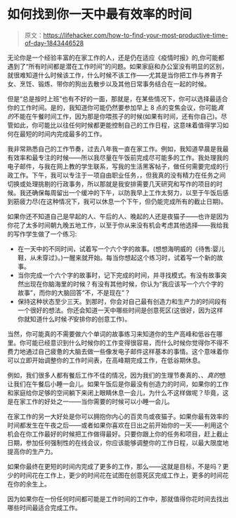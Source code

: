 # 如何找到你一天中最有效率的时间

> 原文：<https://lifehacker.com/how-to-find-your-most-productive-time-of-day-1843446528>

无论你是一个经验丰富的在家工作的人，还是仍在适应《疫情时报》的,你可能都遇到了“所有时间都是潜在工作时间”的问题。如果家庭和办公室没有明显的区别，就很难知道什么时候该工作，什么时候不该工作——尤其是当你把工作与养育子女、烹饪、锻炼、带你的狗出去散步以及其他日常事务结合在一起的时候。



但是“总是按时上班”也有不好的一面，那就是，在某些情况下，你可以选择最适合你的工作时间。是的，我知道你可能仍然要参加早上 8 点的变焦会议，你可能*真的*不能在午餐时间工作，因为那是你喂孩子的时候(如果有时间，还有你自己)。尽管如此，你可能比以往任何时候都更能控制自己的工作日程，这意味着值得学习如何在最短的时间内完成最多的工作。

我非常熟悉自己的工作节奏，过去八年我一直在家工作。例如，我知道早晨是我最有效率和最专注的时候——所以我尽量在午饭前完成尽可能多的工作。我处理我的电子邮件，与我在网上教的学生联系，写我的生活黑客帖子，做任何需要完成的行政工作。下午，我可以专注于一项自由职业任务，，但我真的没有精力在任务之间切换或处理挑剔的行政事务，所以那就是我安排需要几天研究和写作的项目的时候。我还确保每周留出一个缓冲的下午，以防我早上工作太努力，以至于午饭后感到筋疲力尽(在这种情况下，我可以休息一个下午，但仍能完成所有的截止日期)。

如果你还不知道自己是早起的人、午后的人、晚起的人还是夜猫子——也许是因为你花了太多时间朝九晚五地工作，以至于你从来没有机会考虑其他选择——我给我的写作学生做了一个练习:

*   在一天中的不同时间，试着写一个六个字的故事。(想想海明威的《待售:婴儿鞋，从未穿过》。)一醒来就开始。每当你想起这个练习时，试着写一个新的故事。
*   当你完成一个六个字的故事时，记下完成的时间，并寻找模式。有没有故事突然出现在你脑海里的时候？有没有其他时候，你认为“我应该写一个六个字的故事”，而你的大脑回答“不，不是现在”？
*   保持这种状态至少三天。到那时，你会对自己最有创造力和生产力的时间段有一个很好的想法。你还会知道一天中哪些时间是创意死区(这很好，因为这样你就知道什么时候*不*安排你的创意工作)。

当然，你可能真的不需要做六个单词的故事练习来知道你的生产高峰和低谷在哪里。你可能已经意识到什么时候你的工作变得很容易，而什么时候你觉得你不得不费力地通过自己疲惫的大脑去做一些像发电子邮件这样基本的事情。这个意味着你可以立即开始调整你的工作时间表，在高峰期完成工作，在低谷期休息。

例如，我们很多人都有餐后工作不佳的情况，因为我们的生理节奏真的、、*真的*想让我们在午餐后小睡一会儿。如果午饭后是你最没有创造力的时间，如果你的工作和家庭给你足够的空间躺下来闭上眼睛休息一会儿，为什么不这样做呢？毕竟，这是在家工作的好处之一——当你需要的时候可以小睡一会儿。

在家工作的另一大好处是你可以拥抱你内心的百灵鸟或夜猫子。如果你最有效率的时间都发生在午夜之后——或者如果你喜欢在日出之前开始你的一天——利用这个机会在你工作最好的时候把工作做得最好。只要你跟上你的任务和项目，赶上截止日期，参加任何强制性的在线会议，你应该能够调整你的工作日程，以最大限度地提高你的生产力。

如果你最终在更短的时间内完成了更多的工作，那么——这就是目标，不是吗？更少的时间花在工作上，更少的时间花在试图在创意死区完成工作上，更多的时间花在你的余生上。

因为如果你在一份任何时间都可能是工作时间的工作中，那就值得你花时间去找出哪些时间最适合完成工作。